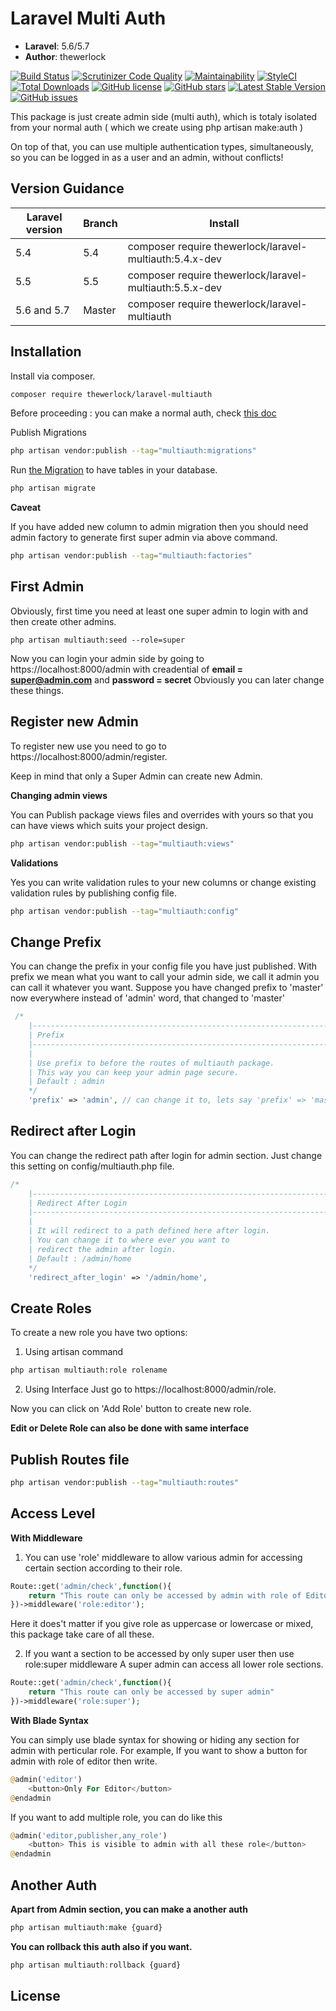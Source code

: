 # Laravel Multi Auth

- **Laravel**: 5.6/5.7
- **Author**: thewerlock

[![Build Status](https://scrutinizer-ci.com/g/thewerlock/laravel-multiauth/badges/build.png?b=master)](https://scrutinizer-ci.com/g/thewerlock/laravel-multiauth/build-status/master)
[![Scrutinizer Code Quality](https://scrutinizer-ci.com/g/thewerlock/laravel-multiauth/badges/quality-score.png?b=master)](https://scrutinizer-ci.com/g/thewerlock/laravel-multiauth/?branch=master)
[![Maintainability](https://api.codeclimate.com/v1/badges/69d079cd52b7b2fb94c4/maintainability)](https://codeclimate.com/github/thewerlock/laravel-multiauth/maintainability)
[![StyleCI](https://github.styleci.io/repos/143331251/shield?branch=master)](https://github.styleci.io/repos/143331251)
[![Total Downloads](https://poser.pugx.org/thewerlock/laravel-multiauth/downloads)](https://packagist.org/packages/thewerlock/laravel-multiauth)
[![GitHub license](https://img.shields.io/github/license/thewerlock/laravel-multiauth.svg)](https://github.com/thewerlock/laravel-multiauth/blob/master/LICENSE.md)
[![GitHub stars](https://img.shields.io/github/stars/thewerlock/laravel-multiauth.svg)](https://github.com/thewerlock/laravel-multiauth/stargazers)
[![Latest Stable Version](https://poser.pugx.org/thewerlock/laravel-multiauth/v/stable)](https://packagist.org/packages/thewerlock/laravel-multiauth)
[![GitHub issues](https://img.shields.io/github/issues/thewerlock/laravel-multiauth.svg)](https://github.com/thewerlock/laravel-multiauth/issues)

This package is just create admin side (multi auth), which is totaly isolated from your normal auth ( which we create using php artisan make:auth )

On top of that, you can use multiple authentication types, simultaneously, so you can be logged
in as a user and an admin, without conflicts!

## Version Guidance

| Laravel version | Branch | Install                                               |
| --------------- | ------ | ----------------------------------------------------- |
| 5.4             | 5.4    | composer require thewerlock/laravel-multiauth:5.4.x-dev |
| 5.5             | 5.5    | composer require thewerlock/laravel-multiauth:5.5.x-dev |
| 5.6 and 5.7     | Master | composer require thewerlock/laravel-multiauth           |

## Installation

Install via composer.

```bash
composer require thewerlock/laravel-multiauth
```

Before proceeding : you can make a normal auth, check [this doc](https://github.com/thewerlock/laravel-multiauth#another-auth)

Publish Migrations

```bash
php artisan vendor:publish --tag="multiauth:migrations"
```

Run [the Migration](https://github.com/thewerlock/laravel-multiauth/database/migrations/create_permission_tables.php) to have tables in your database.

```bash
php artisan migrate
```

**Caveat**

If you have added new column to admin migration then you should need admin factory to generate first super admin via above command.

```bash
php artisan vendor:publish --tag="multiauth:factories"
```

## First Admin

Obviously, first time you need at least one super admin to login with and then create other admins.

```
php artisan multiauth:seed --role=super
```

Now you can login your admin side by going to https://localhost:8000/admin with creadential of **email = super@admin.com** and **password = secret**
Obviously you can later change these things.

## Register new Admin

To register new use you need to go to https://localhost:8000/admin/register.

Keep in mind that only a Super Admin can create new Admin.

**Changing admin views**

You can Publish package views files and overrides with yours so that you can have views which suits your project design.

```bash
php artisan vendor:publish --tag="multiauth:views"
```

**Validations**

Yes you can write validation rules to your new columns or change existing validation rules by publishing config file.

```bash
php artisan vendor:publish --tag="multiauth:config"
```

## Change Prefix

You can change the prefix in your config file you have just published.
With prefix we mean what you want to call your admin side, we call it admin you can call it whatever you want.
Suppose you have changed prefix to 'master' now everywhere instead of 'admin' word, that changed to 'master'

```php
 /*
    |--------------------------------------------------------------------------
    | Prefix
    |--------------------------------------------------------------------------
    |
    | Use prefix to before the routes of multiauth package.
    | This way you can keep your admin page secure.
    | Default : admin
    */
    'prefix' => 'admin', // can change it to, lets say 'prefix' => 'master'
```

## Redirect after Login

You can change the redirect path after login for admin section. Just change this setting on config/multiauth.php file.

```php
/*
    |--------------------------------------------------------------------------
    | Redirect After Login
    |--------------------------------------------------------------------------
    |
    | It will redirect to a path defined here after login.
    | You can change it to where ever you want to
    | redirect the admin after login.
    | Default : /admin/home
    */
    'redirect_after_login' => '/admin/home',
```

## Create Roles

To create a new role you have two options:

1. Using artisan command

```bash
php artisan multiauth:role rolename
```

2. Using Interface
   Just go to https://localhost:8000/admin/role.

Now you can click on 'Add Role' button to create new role.

**Edit or Delete Role can also be done with same interface**

## Publish Routes file

```bash
php artisan vendor:publish --tag="multiauth:routes"
```

## Access Level

**With Middleware**

1. You can use 'role' middleware to allow various admin for accessing certain section according to their role.

```php
Route::get('admin/check',function(){
    return "This route can only be accessed by admin with role of Editor"
})->middleware('role:editor');
```

Here it does't matter if you give role as uppercase or lowercase or mixed, this package take care of all these.

2. If you want a section to be accessed by only super user then use role:super middleware
   A super admin can access all lower role sections.

```php
Route::get('admin/check',function(){
    return "This route can only be accessed by super admin"
})->middleware('role:super');
```

**With Blade Syntax**

You can simply use blade syntax for showing or hiding any section for admin with perticular role.
For example, If you want to show a button for admin with role of editor then write.

```php
@admin('editor')
    <button>Only For Editor</button>
@endadmin
```

If you want to add multiple role, you can do like this

```php
@admin('editor,publisher,any_role')
    <button> This is visible to admin with all these role</button>
@endadmin
```

## Another Auth

**Apart from Admin section, you can make a another auth**

```php
php artisan multiauth:make {guard}
```


**You can rollback this auth also if you want.**

```php
php artisan multiauth:rollback {guard}
```

## License

